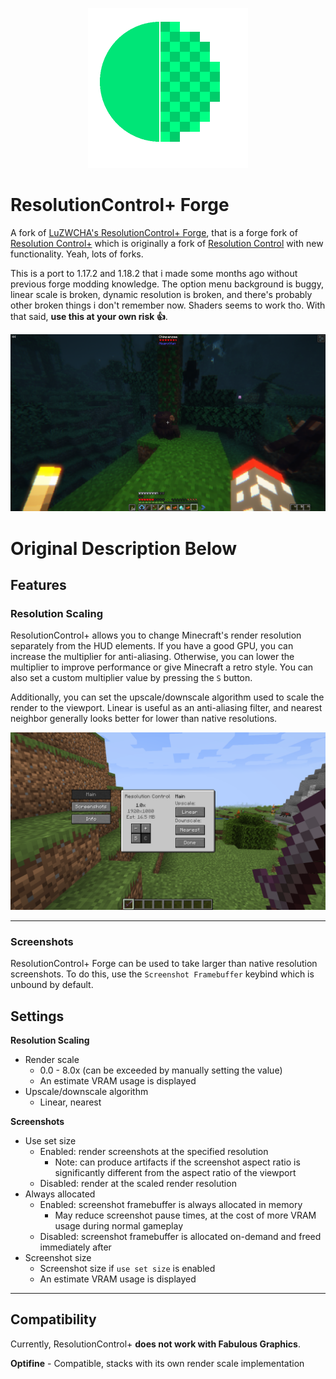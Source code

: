 <p align="center">
	<img width=256px src="GitHub/logo.png" />
</p>

# ResolutionControl+ Forge
A fork of [LuZWCHA's ResolutionControl+ Forge](https://github.com/LuZWCHA/Resolution-Control), that is a forge fork of [Resolution Control+](https://github.com/UltimateBoomer/Resolution-Control) which is originally a fork of [Resolution Control](https://github.com/juliand665/Resolution-Control)
with new functionality. Yeah, lots of forks.

This is a port to 1.17.2 and 1.18.2 that i made some months ago without previous forge modding knowledge. The option menu background is buggy, linear scale is broken, dynamic resolution is broken, and there's probably other broken things i don't remember now. Shaders seems to work tho. With that said, **use this at your own risk 👍**.

![main](GitHub/lowresshaders.png)

# Original Description Below

## Features

### Resolution Scaling

ResolutionControl+ allows you to change Minecraft's render resolution separately from the HUD elements.
If you have a good GPU, you can increase the multiplier for anti-aliasing.
Otherwise, you can lower the multiplier to improve performance or give Minecraft a retro style.
You can also set a custom multiplier value by pressing the `S` button.

Additionally, you can set the upscale/downscale algorithm used to scale the render to the viewport.
Linear is useful as an anti-aliasing filter,
and nearest neighbor generally looks better for lower than native resolutions.

![main](GitHub/mainsettings.png)

---

### Screenshots

ResolutionControl+ Forge can be used to take larger than native resolution screenshots.
To do this, use the `Screenshot Framebuffer` keybind which is unbound by default.

## Settings

**Resolution Scaling**

- Render scale
    - 0.0 - 8.0x (can be exceeded by manually setting the value)
    - An estimate VRAM usage is displayed
- Upscale/downscale algorithm  
    - Linear, nearest

**Screenshots**

- Use set size
    - Enabled: render screenshots at the specified resolution
        - Note: can produce artifacts if the screenshot aspect ratio is significantly different 
          from the aspect ratio of the viewport
    - Disabled: render at the scaled render resolution
- Always allocated
    - Enabled: screenshot framebuffer is always allocated in memory
        - May reduce screenshot pause times, at the cost of more VRAM usage during normal gameplay
    - Disabled: screenshot framebuffer is allocated on-demand and freed immediately after
- Screenshot size
    - Screenshot size if `use set size` is enabled
    - An estimate VRAM usage is displayed
    
---

## Compatibility

Currently, ResolutionControl+ **does not work with Fabulous Graphics**.

**Optifine** - Compatible, stacks with its own render scale implementation

